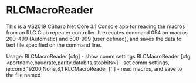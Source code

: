 # RLCMacroReader
This is a VS2019 CSharp Net Core 3.1 Console app for reading the macros from an RLC Club repeater controller.
It executes command 054 on macros 200-499 (Automatic) and 500-999 (user defined), and saves the data to 
text file specified on the command line.

Usage:
RLCMacroReader [cfg] - show comm settings
RLCMacroReader [cfg <portname,baudrate,parity,databits,stopbits>] - set comm settings, ie:com3,19200,None,8,1
RLCMacroReader [f <filename>] - read macros, and save to the file named <filename>

